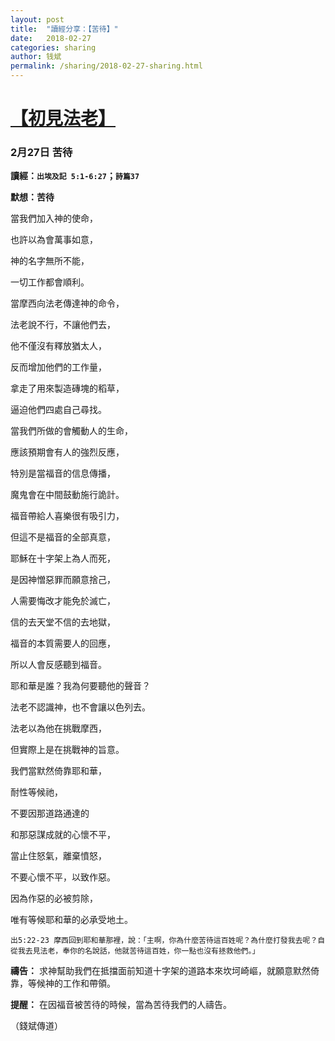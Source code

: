 ```yaml
---
layout: post
title:  "讀經分享：【苦待】"
date:   2018-02-27
categories: sharing
author: 钱斌
permalink: /sharing/2018-02-27-sharing.html
---
```


[【初見法老】](/daily/2018-02-27-daily.html)
===========

### 2月27日 苦待

**讀經：`出埃及記 5:1-6:27`；`詩篇37`**

**默想：苦待**

當我們加入神的使命，

也許以為會萬事如意，

神的名字無所不能，

一切工作都會順利。

當摩西向法老傳達神的命令，

法老說不行，不讓他們去，

他不僅沒有釋放猶太人，

反而增加他們的工作量，

拿走了用來製造磚塊的稻草，

逼迫他們四處自己尋找。

當我們所做的會觸動人的生命，

應該預期會有人的強烈反應，

特別是當福音的信息傳播，

魔鬼會在中間鼓動施行詭計。

福音帶給人喜樂很有吸引力，

但這不是福音的全部真意，

耶穌在十字架上為人而死，

是因神憎惡罪而願意捨己，

人需要悔改才能免於滅亡，

信的去天堂不信的去地獄，

福音的本質需要人的回應，

所以人會反感聽到福音。

耶和華是誰？我為何要聽他的聲音？

法老不認識神，也不會讓以色列去。

法老以為他在挑戰摩西，

但實際上是在挑戰神的旨意。

我們當默然倚靠耶和華，

耐性等候祂，

不要因那道路通達的

和那惡謀成就的心懷不平，

當止住怒氣，離棄憤怒，

不要心懷不平，以致作惡。

因為作惡的必被剪除，

唯有等候耶和華的必承受地土。

`出5:22-23 摩西回到耶和華那裡，說：「主啊，你為什麼苦待這百姓呢？為什麼打發我去呢？自從我去見法老，奉你的名說話，他就苦待這百姓，你一點也沒有拯救他們。」`

**禱告：**
求神幫助我們在抵擋面前知道十字架的道路本來坎坷崎嶇，就願意默然倚靠，等候神的工作和帶領。

**提醒：**
在因福音被苦待的時候，當為苦待我們的人禱告。

（錢斌傳道）
